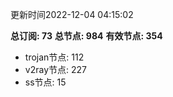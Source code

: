 更新时间2022-12-04 04:15:02

**总订阅: 73**
**总节点: 984**
**有效节点: 354**
- trojan节点: 112
- v2ray节点: 227
- ss节点: 15
